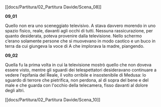 [[docs/Partitura/02_Partitura Davide/Scena_08]]

**09_01**

Quello non era uno sceneggiato televisivo. A stava davvero morendo in uno spazio fisico, reale, davanti agli occhi di tutti. Nessuna rassicurazione, per quanto desiderata, poteva provenire dalla televisione. Nello schermo c’erano solamente persone che si muovevano in modo caotico e un buco in terra da cui giungeva la voce di A che implorava la madre, piangendo.

**09_02**

Quella fu la prima volta in cui la televisione mostrò quello che non doveva essere visto, mentre gli sguardi dei telespettatori desideravano continuare a vedere l'epifania del Reale, il volto orribile e insostenibile di Medusa: lo sguardo di terrore che pietrifica, non perdona, al di sopra del bene e del male e che guarda con l'occhio della telecamera, fisso davanti al dolore degli altri.

[[docs/Partitura/02_Partitura Davide/Scena_10]]